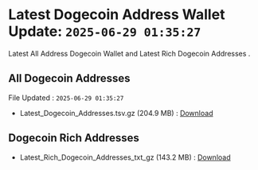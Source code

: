 # Latest Dogecoin Address Wallet Update: `2025-06-29 01:35:27`

Latest All Address Dogecoin Wallet and Latest Rich Dogecoin Addresses .

## All Dogecoin Addresses

File Updated : `2025-06-29 01:35:27`

- Latest_Dogecoin_Addresses.tsv.gz (204.9 MB) : [Download](https://github.com/Pymmdrza/Rich-Address-Wallet/releases/tag/Dogecoin)

## Dogecoin Rich Addresses

- Latest_Rich_Dogecoin_Addresses_txt_gz (143.2 MB) : [Download](https://github.com/Pymmdrza/Rich-Address-Wallet/releases/tag/Dogecoin)
